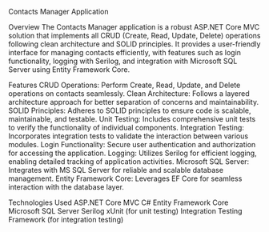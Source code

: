 Contacts Manager Application

Overview
The Contacts Manager application is a robust ASP.NET Core MVC solution that implements all CRUD (Create, Read, Update, Delete) operations 
following clean architecture and SOLID principles. It provides a user-friendly interface for managing contacts efficiently, with features 
such as login functionality, logging with Serilog, and integration with Microsoft SQL Server using Entity Framework Core.

Features
CRUD Operations: Perform Create, Read, Update, and Delete operations on contacts seamlessly.
Clean Architecture: Follows a layered architecture approach for better separation of concerns and maintainability.
SOLID Principles: Adheres to SOLID principles to ensure code is scalable, maintainable, and testable.
Unit Testing: Includes comprehensive unit tests to verify the functionality of individual components.
Integration Testing: Incorporates integration tests to validate the interaction between various modules.
Login Functionality: Secure user authentication and authorization for accessing the application.
Logging: Utilizes Serilog for efficient logging, enabling detailed tracking of application activities.
Microsoft SQL Server: Integrates with MS SQL Server for reliable and scalable database management.
Entity Framework Core: Leverages EF Core for seamless interaction with the database layer.

Technologies Used
ASP.NET Core MVC
C#
Entity Framework Core
Microsoft SQL Server
Serilog
xUnit (for unit testing)
Integration Testing Framework (for integration testing)
